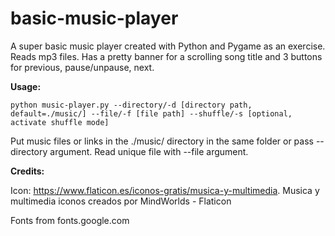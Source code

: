 # basic-music-player
A super basic music player created with Python and Pygame as an exercise. Reads mp3 files. Has a pretty banner for a scrolling song title and 3 buttons for previous, pause/unpause, next. 

**Usage:**

`python music-player.py --directory/-d [directory path, default=./music/] --file/-f [file path] --shuffle/-s [optional, activate shuffle mode]`

Put music files or links in the ./music/ directory in the same folder or pass --directory argument.
Read unique file with --file argument.

**Credits:**

Icon: https://www.flaticon.es/iconos-gratis/musica-y-multimedia. Musica y multimedia iconos creados por MindWorlds - Flaticon

Fonts from fonts.google.com
